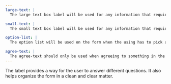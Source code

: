 ```yaml
---
large-text: |
  The large text box label will be used for any information that requires a large answer.

small-text: |
  The small text box label will be used for any information that requires a short answer.

option-list: |
  The option list will be used on the form when the using has to pick a certain option.

agree-text: |
  The agree-text should only be used when agreeing to something in the form.  
---
```


The label provides a way for the user to answer different questions. It also helps organize the form in a clean and clear matter.

